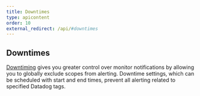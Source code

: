 ```yaml
---
title: Downtimes
type: apicontent
order: 10
external_redirect: /api/#downtimes
---
```

## Downtimes

[Downtiming][1] gives you greater control over monitor notifications by allowing you to globally exclude scopes from alerting. Downtime settings, which can be scheduled with start and end times, prevent all alerting related to specified Datadog tags.

[1]: /monitors/downtimes
